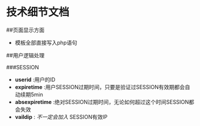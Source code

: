# 技术细节文档

##页面显示方面

* 模板全部直接写入php语句

##用户逻辑处理

###SESSION

* **userid** :用户的ID
* **expiretime** :用户SESSION过期时间，只要是验证过SESSION有效期都会自动续期5min
* **absexpiretime** :绝对SESSION过期时间，无论如何超过这个时间SESSION都会失效
* **vaildip** : _不一定会加入_ SESSION有效IP
